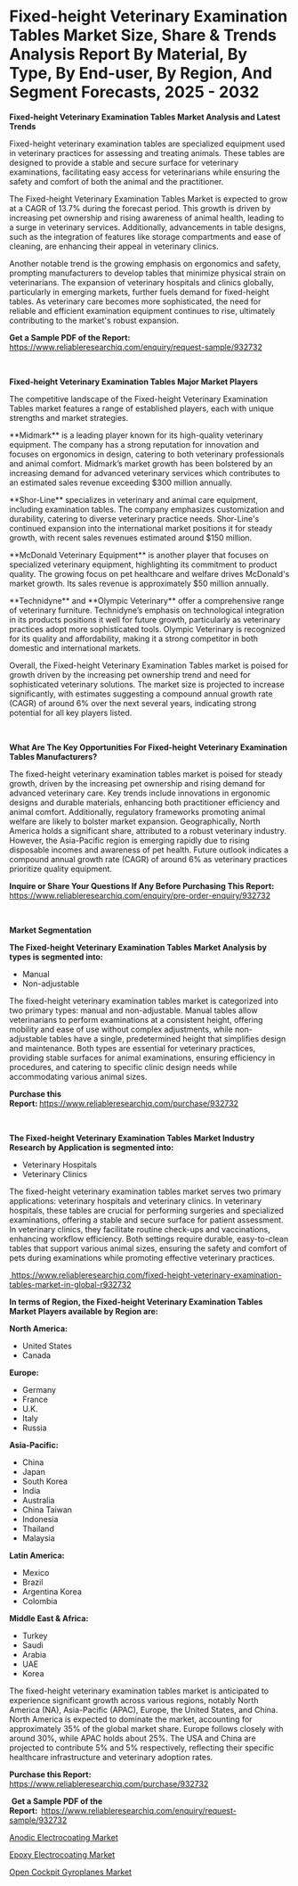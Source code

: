 <p><h1>Fixed-height Veterinary Examination Tables Market Size, Share & Trends Analysis Report By Material, By Type, By End-user, By Region, And Segment Forecasts, 2025 - 2032</h1></p><p><strong>Fixed-height Veterinary Examination Tables Market Analysis and Latest Trends</strong></p>
<p><p>Fixed-height veterinary examination tables are specialized equipment used in veterinary practices for assessing and treating animals. These tables are designed to provide a stable and secure surface for veterinary examinations, facilitating easy access for veterinarians while ensuring the safety and comfort of both the animal and the practitioner.</p><p>The Fixed-height Veterinary Examination Tables Market is expected to grow at a CAGR of 13.7% during the forecast period. This growth is driven by increasing pet ownership and rising awareness of animal health, leading to a surge in veterinary services. Additionally, advancements in table designs, such as the integration of features like storage compartments and ease of cleaning, are enhancing their appeal in veterinary clinics. </p><p>Another notable trend is the growing emphasis on ergonomics and safety, prompting manufacturers to develop tables that minimize physical strain on veterinarians. The expansion of veterinary hospitals and clinics globally, particularly in emerging markets, further fuels demand for fixed-height tables. As veterinary care becomes more sophisticated, the need for reliable and efficient examination equipment continues to rise, ultimately contributing to the market's robust expansion.</p></p>
<p><strong>Get a Sample PDF of the Report:&nbsp;</strong> <a href="https://www.reliableresearchiq.com/enquiry/request-sample/932732?utm_campaign=1842&utm_medium=2&utm_source=Github&utm_content=ia&utm_term=21032025&utm_id=fixed-height-veterinary-examination-tables">https://www.reliableresearchiq.com/enquiry/request-sample/932732</a></p>
<p>&nbsp;</p>
<p><strong>Fixed-height Veterinary Examination Tables Major Market Players</strong></p>
<p><p>The competitive landscape of the Fixed-height Veterinary Examination Tables market features a range of established players, each with unique strengths and market strategies.</p><p>**Midmark** is a leading player known for its high-quality veterinary equipment. The company has a strong reputation for innovation and focuses on ergonomics in design, catering to both veterinary professionals and animal comfort. Midmark’s market growth has been bolstered by an increasing demand for advanced veterinary services which contributes to an estimated sales revenue exceeding $300 million annually.</p><p>**Shor-Line** specializes in veterinary and animal care equipment, including examination tables. The company emphasizes customization and durability, catering to diverse veterinary practice needs. Shor-Line's continued expansion into the international market positions it for steady growth, with recent sales revenues estimated around $150 million.</p><p>**McDonald Veterinary Equipment** is another player that focuses on specialized veterinary equipment, highlighting its commitment to product quality. The growing focus on pet healthcare and welfare drives McDonald's market growth. Its sales revenue is approximately $50 million annually.</p><p>**Technidyne** and **Olympic Veterinary** offer a comprehensive range of veterinary furniture. Technidyne’s emphasis on technological integration in its products positions it well for future growth, particularly as veterinary practices adopt more sophisticated tools. Olympic Veterinary is recognized for its quality and affordability, making it a strong competitor in both domestic and international markets.</p><p>Overall, the Fixed-height Veterinary Examination Tables market is poised for growth driven by the increasing pet ownership trend and need for sophisticated veterinary solutions. The market size is projected to increase significantly, with estimates suggesting a compound annual growth rate (CAGR) of around 6% over the next several years, indicating strong potential for all key players listed.</p></p>
<p>&nbsp;</p>
<p><strong>What Are The Key Opportunities For Fixed-height Veterinary Examination Tables Manufacturers?</strong></p>
<p><p>The fixed-height veterinary examination tables market is poised for steady growth, driven by the increasing pet ownership and rising demand for advanced veterinary care. Key trends include innovations in ergonomic designs and durable materials, enhancing both practitioner efficiency and animal comfort. Additionally, regulatory frameworks promoting animal welfare are likely to bolster market expansion. Geographically, North America holds a significant share, attributed to a robust veterinary industry. However, the Asia-Pacific region is emerging rapidly due to rising disposable incomes and awareness of pet health. Future outlook indicates a compound annual growth rate (CAGR) of around 6% as veterinary practices prioritize quality equipment.</p></p>
<p><strong>Inquire or Share Your Questions If Any Before Purchasing This Report:</strong> <a href="https://www.reliableresearchiq.com/enquiry/pre-order-enquiry/932732?utm_campaign=1842&utm_medium=2&utm_source=Github&utm_content=ia&utm_term=21032025&utm_id=fixed-height-veterinary-examination-tables">https://www.reliableresearchiq.com/enquiry/pre-order-enquiry/932732</a></p>
<p>&nbsp;</p>
<p><strong>Market Segmentation</strong></p>
<p><strong>The Fixed-height Veterinary Examination Tables Market Analysis by types is segmented into:</strong></p>
<p><ul><li>Manual</li><li>Non-adjustable</li></ul></p>
<p><p>The fixed-height veterinary examination tables market is categorized into two primary types: manual and non-adjustable. Manual tables allow veterinarians to perform examinations at a consistent height, offering mobility and ease of use without complex adjustments, while non-adjustable tables have a single, predetermined height that simplifies design and maintenance. Both types are essential for veterinary practices, providing stable surfaces for animal examinations, ensuring efficiency in procedures, and catering to specific clinic design needs while accommodating various animal sizes.</p></p>
<p><strong>Purchase this Report:&nbsp;</strong><a href="https://www.reliableresearchiq.com/purchase/932732?utm_campaign=1842&utm_medium=2&utm_source=Github&utm_content=ia&utm_term=21032025&utm_id=fixed-height-veterinary-examination-tables">https://www.reliableresearchiq.com/purchase/932732</a></p>
<p>&nbsp;</p>
<p><strong>The Fixed-height Veterinary Examination Tables Market Industry Research by Application is segmented into:</strong></p>
<p><ul><li>Veterinary Hospitals</li><li>Veterinary Clinics</li></ul></p>
<p><p>The fixed-height veterinary examination tables market serves two primary applications: veterinary hospitals and veterinary clinics. In veterinary hospitals, these tables are crucial for performing surgeries and specialized examinations, offering a stable and secure surface for patient assessment. In veterinary clinics, they facilitate routine check-ups and vaccinations, enhancing workflow efficiency. Both settings require durable, easy-to-clean tables that support various animal sizes, ensuring the safety and comfort of pets during examinations while promoting effective veterinary practices.</p></p>
<p><a href="https://www.reliableresearchiq.com/fixed-height-veterinary-examination-tables-market-in-global-r932732?utm_campaign=1842&utm_medium=2&utm_source=Github&utm_content=ia&utm_term=21032025&utm_id=fixed-height-veterinary-examination-tables">&nbsp;https://www.reliableresearchiq.com/fixed-height-veterinary-examination-tables-market-in-global-r932732</a></p>
<p><strong>In terms of Region, the Fixed-height Veterinary Examination Tables Market Players available by Region are:</strong></p>
<p>
    <p> <strong> North America: </strong>
        <ul>
            <li>United States</li>
            <li>Canada</li>
        </ul>
        </p> 
    <p> <strong> Europe: </strong>
        <ul>
            <li>Germany</li>
            <li>France</li>
            <li>U.K.</li>
            <li>Italy</li>
            <li>Russia</li>
        </ul>
        </p> 
    <p> <strong> Asia-Pacific: </strong>
        <ul>
            <li>China</li>
            <li>Japan</li>
            <li>South Korea</li>
            <li>India</li>
            <li>Australia</li>
            <li>China Taiwan</li>
            <li>Indonesia</li>
            <li>Thailand</li>
            <li>Malaysia</li>
        </ul>
        </p> 
    <p> <strong> Latin America: </strong>
        <ul>
            <li>Mexico</li>
            <li>Brazil</li>
            <li>Argentina Korea</li>
            <li>Colombia</li>
        </ul>
        </p> 
    <p> <strong> Middle East & Africa: </strong>
        <ul>
            <li>Turkey</li>
            <li>Saudi</li>
            <li>Arabia</li>
            <li>UAE</li>
            <li>Korea</li>
        </ul>
    </p>
    </p>
<p><p>The fixed-height veterinary examination tables market is anticipated to experience significant growth across various regions, notably North America (NA), Asia-Pacific (APAC), Europe, the United States, and China. North America is expected to dominate the market, accounting for approximately 35% of the global market share. Europe follows closely with around 30%, while APAC holds about 25%. The USA and China are projected to contribute 5% and 5% respectively, reflecting their specific healthcare infrastructure and veterinary adoption rates.</p></p>
<p><strong>Purchase this Report: </strong><a href="https://www.reliableresearchiq.com/purchase/932732?utm_campaign=1842&utm_medium=2&utm_source=Github&utm_content=ia&utm_term=21032025&utm_id=fixed-height-veterinary-examination-tables">https://www.reliableresearchiq.com/purchase/932732</a></p>
<p>&nbsp;<strong>Get a Sample PDF of the Report:&nbsp;&nbsp;</strong><a href="https://www.reliableresearchiq.com/enquiry/request-sample/932732?utm_campaign=1842&utm_medium=2&utm_source=Github&utm_content=ia&utm_term=21032025&utm_id=fixed-height-veterinary-examination-tables">https://www.reliableresearchiq.com/enquiry/request-sample/932732</a></p>
<p><strong></strong></p>
<p><p><a href="https://github.com/mudgeadamsvx/Market-Research-Report-List-1/blob/main/anodic-electrocoating-market.md?utm_campaign=1842&utm_medium=2&utm_source=Github&utm_content=ia&utm_term=21032025&utm_id=fixed-height-veterinary-examination-tables">Anodic Electrocoating Market</a></p><p><a href="https://github.com/kukolkasimo5/Market-Research-Report-List-1/blob/main/epoxy-electrocoating-market.md?utm_campaign=1842&utm_medium=2&utm_source=Github&utm_content=ia&utm_term=21032025&utm_id=fixed-height-veterinary-examination-tables">Epoxy Electrocoating Market</a></p><p><a href="https://github.com/beyeagamizjp/Market-Research-Report-List-1/blob/main/open-cockpit-gyroplanes-market.md?utm_campaign=1842&utm_medium=2&utm_source=Github&utm_content=ia&utm_term=21032025&utm_id=fixed-height-veterinary-examination-tables">Open Cockpit Gyroplanes Market</a></p></p>